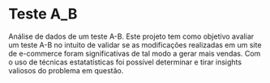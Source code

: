 # Teste A_B
Análise de dados de um teste A-B. Este projeto tem como objetivo avaliar um teste A-B no intuito de validar se as modificações realizadas em um site de e-commerce foram significativas de tal modo a gerar mais vendas. Com o uso de técnicas estatatísticas foi possível determinar e tirar insights valiosos do problema em questão.
